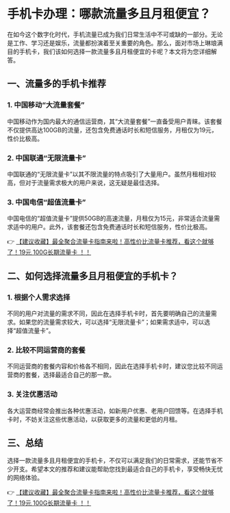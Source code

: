# 手机卡办理：哪款流量多且月租便宜？

在如今这个数字化时代，手机流量已成为我们日常生活中不可或缺的一部分。无论是工作、学习还是娱乐，流量都扮演着至关重要的角色。那么，面对市场上琳琅满目的手机卡，我们该如何选择一款流量多且月租便宜的卡呢？本文将为您详细解答。

## 一、流量多的手机卡推荐

### 1. 中国移动“大流量套餐”
中国移动作为国内最大的通信运营商，其“大流量套餐”一直备受用户青睐。该套餐不仅提供高达100GB的流量，还包含免费通话时长和短信服务，月租仅为19元，性价比极高。

### 2. 中国联通“无限流量卡”
中国联通的“无限流量卡”以其不限流量的特点吸引了大量用户。虽然月租相对较高，但对于流量需求极大的用户来说，这无疑是最佳选择。

### 3. 中国电信“超值流量卡”
中国电信的“超值流量卡”提供50GB的高速流量，月租仅为15元，非常适合流量需求适中的用户。此外，该套餐还包含免费通话时长和短信服务，性价比极高。

👉 [【建议收藏】最全聚合流量卡指南来啦！高性价比流量卡推荐，看这个就够了！19元 100G长期流量卡 ！！](https://bit.ly/Liuliangka)

## 二、如何选择流量多且月租便宜的手机卡？

### 1. 根据个人需求选择
不同的用户对流量的需求不同，因此在选择手机卡时，首先要明确自己的流量需求。如果您的流量需求较大，可以选择“无限流量卡”；如果需求适中，可以选择“超值流量卡”。

### 2. 比较不同运营商的套餐
不同运营商的套餐内容和价格各不相同，因此在选择手机卡时，建议您比较不同运营商的套餐，选择最适合自己的那一款。

### 3. 关注优惠活动
各大运营商经常会推出各种优惠活动，如新用户优惠、老用户回馈等。在选择手机卡时，不妨关注这些优惠活动，以获取更多的流量和更低的月租。

## 三、总结

选择一款流量多且月租便宜的手机卡，不仅可以满足我们的日常需求，还能节省不少开支。希望本文的推荐和建议能帮助您找到最适合自己的手机卡，享受畅快无忧的网络体验。

👉 [【建议收藏】最全聚合流量卡指南来啦！高性价比流量卡推荐，看这个就够了！19元 100G长期流量卡 ！！](https://bit.ly/Liuliangka)